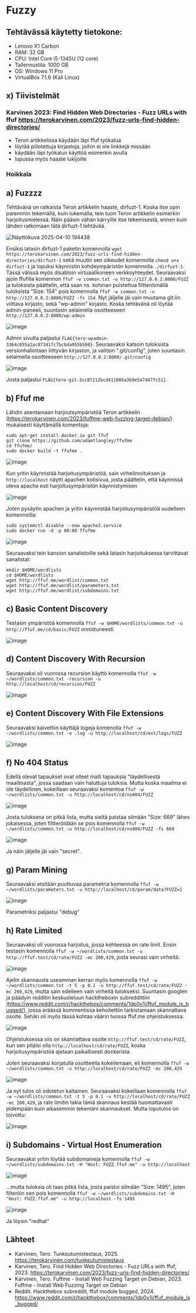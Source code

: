 # Fuzzy

## Tehtävässä käytetty tietokone:
* Lenovo X1 Carbon
* RAM: 32 GB
* CPU: Intel Core i5-1345U (12 core)
* Tallennustila: 1000 GB
* OS: Windows 11 Pro
* VirtualBox 7.1.6 (Kali Linux)

## x) Tiivistelmät

### Karvinen 2023: Find Hidden Web Directories - Fuzz URLs with ffuf https://terokarvinen.com/2023/fuzz-urls-find-hidden-directories/
* Teron artikkelissa käydään läpi ffuf työkalua
* löytää piilotettuja kirjastoja, joihin ei ole linkkejä missään
* käydään läpi työkalun käyttöä esimerkin avulla
* lopussa myös haaste lukijoille

### Hoikkala




## a) Fuzzzz

Tehtävänä on ratkaista Teron artikkelin haaste, dirfuzt-1. Koska itse opin paremmin tekemällä, kuin lukemalla, tein tuon Teron artikkelin esimerkin harjoitusmielessä. Näin pääsin vähän kärryille itse tekemisestä, ennen kuin lähden ratkomaan tätä dirfuzt-1 tehtävää.

![Näyttökuva 2025-04-10 194438](https://github.com/user-attachments/assets/ab47ee61-9a8f-45ac-95a5-1990539e63dd)

Ensiksi latasin dirfuzt-1 paketin komennolla `wget https://terokarvinen.com/2023/fuzz-urls-find-hidden-directories/dirfuzt-1` sekä muutin sen oikeudet komennolla `chmod u+x dirfuzt-1` ja lopuksi käynnistin kohdeympäristön komennolla `./dirfuzt-1`. Tässä välissä myös disabloin virtuaalikoneen verkkoyhteydet.
Seuraavaksi ajoin ffufilla komennon `ffuf -w common.txt -u http://127.0.0.2:8000/FUZZ` ja tuloksista päättelin, että saan ns. kohinan poistettua filtteröimällä tuloksista "Size: 154" pois komennolla `ffuf -w common.txt -u http://127.0.0.2:8000/FUZZ -fs 154`. Nyt jäljelle jäi vain muutama git:iin viittava kirjasto, sekä "wp-admin" kirjasto. Koska tehtävänä oli löytää admin-paneeli, suuntasin selaimella osoitteeseen `http://127.0.0.2:8000/wp-admin`

![image](https://github.com/user-attachments/assets/b740a44c-ee8a-4294-861a-c6a51301dbe6)

Admin sivulta paljastui `FLAG{tero-wpadmin-3364c855a2ac87341fc7bcbda955b580}`. 
Seuraavaksi katsoin tuloksista versionhallintaan liittyvän kirjaston, ja valitsin ".git/config", joten suuntasin selaimella osoitteeseen `http://127.0.0.2:8000/.git/config`

![image](https://github.com/user-attachments/assets/cd028bcf-2e0b-40ed-9eb6-594e150eb46f)

Josta paljastui `FLAG{tero-git-3cc87212bcd411686a3b9e547d47fc51}`.

## b) Ffuf me

Lähdin asentamaan harjoutsympäristöä Teron artikkelin (https://terokarvinen.com/2023/fuffme-web-fuzzing-target-debian/) mukaisesti käyttämällä komentoja:

```
sudo apt-get install docker.io git ffuf
git clone https://github.com/adamtlangley/ffufme
cd ffufme/
sudo docker build -t ffufme .
```

![image](https://github.com/user-attachments/assets/e426ce14-5ffb-4a3f-81c0-afc5c01bfc22)

Kun yritin käynnistää harjoitusympäristöä, sain virheilmoituksen ja `http://localhost` näytti apachen kotisivua, josta päättelin, että käynnissä oleva apache esti harjoitusympäristön käynnistymisen

![image](https://github.com/user-attachments/assets/93048f55-8166-4b76-ac4c-1469460c1fac)

Joten pysäytin apachen ja yritin käynnistää harjoitusympäristöä uudelleen komennoilla:

```
sudo systemctl disable --now apache2.service
sudo docker run -d -p 80:80 ffufme
```

![image](https://github.com/user-attachments/assets/e8e2da0d-1944-4b68-8975-317a035c363c)

Seuraavaksi tein kansion sanalistoille sekä latasin harjoituksessa tarvittavat sanalistat:

```
mkdir $HOME/wordlists
cd $HOME/wordlists
wget http://ffuf.me/wordlist/common.txt
wget http://ffuf.me/wordlist/parameters.txt 
wget http://ffuf.me/wordlist/subdomains.txt
```

## c) Basic Content Discovery

Testasin ympäristöä komennolla `ffuf -w $HOME/wordlists/common.txt -u http://ffuf.me/cd/basic/FUZZ` onnistuneesti

![image](https://github.com/user-attachments/assets/5e8ad4b7-4087-4d53-9213-8f005624b970)

## d) Content Discovery With Recursion

Seuraavaksi oli vuorossa recursion käyttö komennolla `ffuf -w ~/wordlists/common.txt -recursion -u http://localhost/cd/recursion/FUZZ`

![image](https://github.com/user-attachments/assets/4164c0c7-53d9-48ed-a68f-52f6159ba618)

## e) Content Discovery With File Extensions

Seuraavaksi kaivettiin käyttäjä logeja komenolla `ffuf -w ~/wordlists/common.txt -e .log -u http://localhost/cd/ext/logs/FUZZ`

![image](https://github.com/user-attachments/assets/0c117299-4c22-4e72-8e45-29eac170e27d)

## f) No 404 Status

Edellä olevat tapaukset ovat olleet malli tapauksia "täydellisestä maailmasta", jossa saadaan vain haluttuja tuloksia. Mutta koska maailma ei ole täydellinen, kokeillaan seuraavaksi komentoa `ffuf -w ~/wordlists/common.txt -u http://localhost/cd/no404/FUZZ`

![image](https://github.com/user-attachments/assets/de61685e-600b-4405-85d9-2d52bcbd62aa)

Josta tuloksena on pitkä lista, mutta sieltä paistaa silmään "Size: 669" lähes jokaisessa, joten filtteröidään se pois komennolla `ffuf -w ~/wordlists/common.txt -u http://localhost/cd/no404/FUZZ -fs 669`

![image](https://github.com/user-attachments/assets/282c0307-e02c-4e50-8328-f195e68ca16c)

Ja näin jäljelle jäi vain "secret".

## g) Param Mining

Seuraavaksi etsitään puuttuvaa parametria komennolla `ffuf -w ~/wordlists/parameters.txt -u http://localhost/cd/param/data?FUZZ=1`

![image](https://github.com/user-attachments/assets/96a893d5-723a-4bc2-8280-3cbd6bbcf0e6)

Parametriksi paljastui "debug"

## h) Rate Limited

Seuraavaksi oli vuorossa harjoitus, jossa kohteessa on rate limit. Ensin testasin komennolla `ffuf -w ~/wordlists/common.txt -u http://ffuf.test/cd/rate/FUZZ -mc 200,429`, josta seurasi vain virheitä:

![image](https://github.com/user-attachments/assets/5e781779-21e8-40a7-a3f3-58ba7b46ab7c)

Ajelin skannausta useamman kerran myös komennolla `ffuf -w ~/wordlists/common.txt -t 5 -p 0.1 -u http://ffuf.test/cd/rate/FUZZ -mc 200,429`, mutta sain edelleen vain virheitä tulokseksi. Suuntasin googlen ja päädyin redditin keskusteluun hacktheboxin subreddittiin (https://www.reddit.com/r/hackthebox/comments/1dp0v1j/ffuf_module_is_bugged/), jossa eräässä kommentissa kehoitettiin tarkistamaan skannattava osoite. Sehän oli myös tässä kohtaa väärin tuossa ffuf.me ohjeistuksessa:

![image](https://github.com/user-attachments/assets/1410bad0-194a-4adc-962e-b91728ba78cd)

Ohjeistuksessa siis on skannattava osoite `http://ffuf.test/cd/rate/FUZZ`, kun sen pitäisi olla `http://localhost/cd/rate/FUZZ`, koska harjoitusympäristöä ajetaan paikallisesti dockerista. 

Joten seuraavaksi korjatulla osoitteella kokeilemaan, eli komennolla `ffuf -w ~/wordlists/common.txt -u http://localhost/cd/rate/FUZZ -mc 200,429`

![image](https://github.com/user-attachments/assets/2d8cbb0c-0b10-49b5-a121-ba45c1454287)

Ja nyt tulos oli odotetun kaltainen. Seuraavaksi kokeillaan komennolla `ffuf -w ~/wordlists/common.txt -t 5 -p 0.1 -u http://localhost/cd/rate/FUZZ -mc 200,429`, ja rate limitin takia tämä skannaus kestää huomattavasti pidempään kuin aikasemmin tekemäni skannaukset. Mutta loputulos on toivottu:

![image](https://github.com/user-attachments/assets/f35979e7-af18-42bc-9027-757e8cc564ff)


## i) Subdomains - Virtual Host Enumeration

Seuraavaksi yritin löytää subdomaineja komennolla `ffuf -w ~/wordlists/subdomains.txt -H "Host: FUZZ.ffuf.me" -u http://localhost` 

![image](https://github.com/user-attachments/assets/cfe44fe2-dfd0-48f6-82f5-487e79e430ad)

...mutta tuloksia oli taas pitkä lista, josta paistoi silmään "Size: 1495", joten filteröin sen pois komennolla `ffuf -w ~/wordlists/subdomains.txt -H "Host: FUZZ.ffuf.me" -u http://localhost -fs 1495`

![image](https://github.com/user-attachments/assets/3a25c473-acd6-4818-a491-ac2e0c08467f)

Ja löysin "redhat"

## Lähteet


* Karvinen, Tero. Tunkeutumistestaus, 2025. https://terokarvinen.com/tunkeutumistestaus
* Karvinen, Tero. Find Hidden Web Directories - Fuzz URLs with ffuf, 2023. https://terokarvinen.com/2023/fuzz-urls-find-hidden-directories/
* Karvinen, Tero. Fuffme - Install Web Fuzzing Target on Debian, 2023. Fuffme - Install Web Fuzzing Target on Debian
* Reddit. Hackthebox subreddit, ffuf module bugged, 2024. https://www.reddit.com/r/hackthebox/comments/1dp0v1j/ffuf_module_is_bugged/
